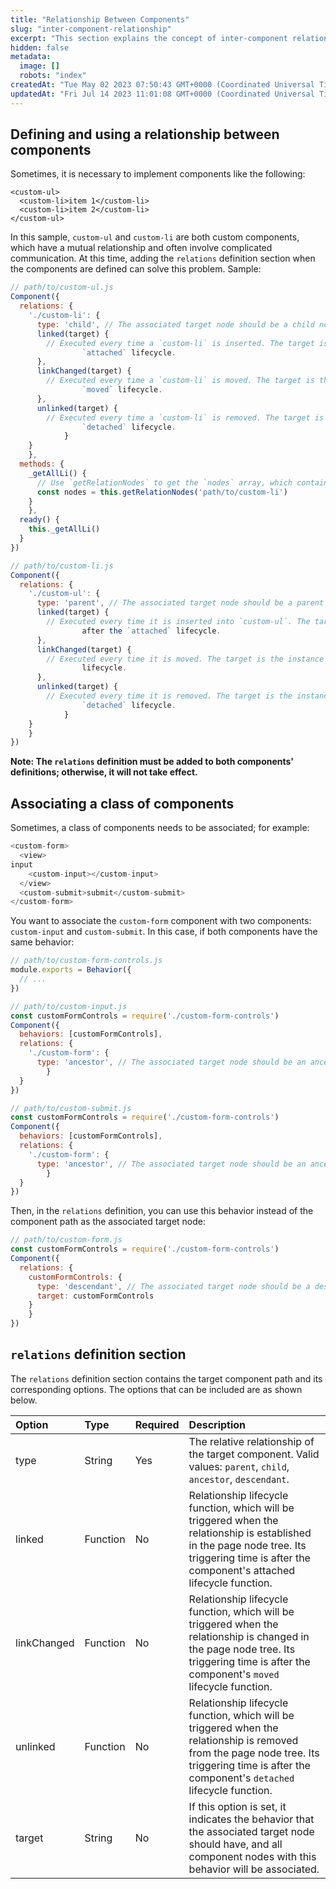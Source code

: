 ```yaml
---
title: "Relationship Between Components"
slug: "inter-component-relationship"
excerpt: "This section explains the concept of inter-component relationship."
hidden: false
metadata: 
  image: []
  robots: "index"
createdAt: "Tue May 02 2023 07:50:43 GMT+0000 (Coordinated Universal Time)"
updatedAt: "Fri Jul 14 2023 11:01:08 GMT+0000 (Coordinated Universal Time)"
---
```

## Defining and using a relationship between components

Sometimes, it is necessary to implement components like the following:

```Text WXML
<custom-ul>
  <custom-li>item 1</custom-li>
  <custom-li>item 2</custom-li>
</custom-ul>
```

In this sample, `custom-ul` and `custom-li` are both custom components, which have a mutual relationship and often involve complicated communication. At this time, adding the `relations` definition section when the components are defined can solve this problem. Sample:

```javascript
// path/to/custom-ul.js
Component({
  relations: {
    './custom-li': {
      type: 'child', // The associated target node should be a child node.
      linked(target) {
        // Executed every time a `custom-li` is inserted. The target is the instance object of the node, which is triggered after the node's
				`attached` lifecycle.
      },
      linkChanged(target) {
        // Executed every time a `custom-li` is moved. The target is the instance object of the node, which is triggered after the node's
				`moved` lifecycle.
      },
      unlinked(target) {
        // Executed every time a `custom-li` is removed. The target is the instance object of the node, which is triggered after the node's
				`detached` lifecycle.
			} 
    }
	}, 
  methods: {
    _getAllLi() {
      // Use `getRelationNodes` to get the `nodes` array, which contains all associated `custom-li` values in sequence.
      const nodes = this.getRelationNodes('path/to/custom-li')
    }
	}, 
  ready() {
    this._getAllLi()
  }
})
```

```javascript
// path/to/custom-li.js
Component({
  relations: {
    './custom-ul': {
      type: 'parent', // The associated target node should be a parent node.
      linked(target) {
        // Executed every time it is inserted into `custom-ul`. The target is the instance object of the `custom-ul` node, which is triggered
				after the `attached` lifecycle.
      },
      linkChanged(target) {
        // Executed every time it is moved. The target is the instance object of the `custom-ul` node, which is triggered after the `moved`
				lifecycle.
      },
      unlinked(target) {
        // Executed every time it is removed. The target is the instance object of the `custom-ul` node, which is triggered after the
				`detached` lifecycle.
			} 
    }
	} 
})
```

**Note: The `relations` definition must be added to both components' definitions; otherwise, it will not take effect.**

## Associating a class of components

Sometimes, a class of components needs to be associated; for example:

```javascript
<custom-form>
  <view>
input
    <custom-input></custom-input>
  </view>
  <custom-submit>submit</custom-submit>
</custom-form>
```

You want to associate the `custom-form` component with two components: `custom-input` and `custom-submit`. In this case, if both components have the same behavior:

```javascript
// path/to/custom-form-controls.js
module.exports = Behavior({
  // ...
})
```

```javascript
// path/to/custom-input.js
const customFormControls = require('./custom-form-controls')
Component({
  behaviors: [customFormControls],
  relations: {
    './custom-form': {
      type: 'ancestor', // The associated target node should be an ancestor node.
		} 
  }
})
```

```javascript
// path/to/custom-submit.js
const customFormControls = require('./custom-form-controls')
Component({
  behaviors: [customFormControls],
  relations: {
    './custom-form': {
      type: 'ancestor', // The associated target node should be an ancestor node.
		} 
  }
})
```

Then, in the `relations` definition, you can use this behavior instead of the component path as the associated target node:

```javascript
// path/to/custom-form.js
const customFormControls = require('./custom-form-controls')
Component({
  relations: {
    customFormControls: {
      type: 'descendant', // The associated target node should be a descendant node.
      target: customFormControls
    }
	} 
})
```

## `relations` definition section

The `relations` definition section contains the target component path and its corresponding options. The options that can be included are as shown below.

| Option      | Type     | Required | Description                                                                                                                                                                                    |
| :---------- | :------- | :------- | :--------------------------------------------------------------------------------------------------------------------------------------------------------------------------------------------- |
| type        | String   | Yes      | The relative relationship of the target component. Valid values: `parent`, `child`, `ancestor`, `descendant`.                                                                                  |
| linked      | Function | No       | Relationship lifecycle function, which will be triggered when the relationship is established in the page node tree. Its triggering time is after the component's attached lifecycle function. |
| linkChanged | Function | No       | Relationship lifecycle function, which will be triggered when the relationship is changed in the page node tree. Its triggering time is after the component's `moved` lifecycle function.      |
| unlinked    | Function | No       | Relationship lifecycle function, which will be triggered when the relationship is removed from the page node tree. Its triggering time is after the component's `detached` lifecycle function. |
| target      | String   | No       | If this option is set, it indicates the behavior that the associated target node should have, and all component nodes with this behavior will be associated.                                   |
